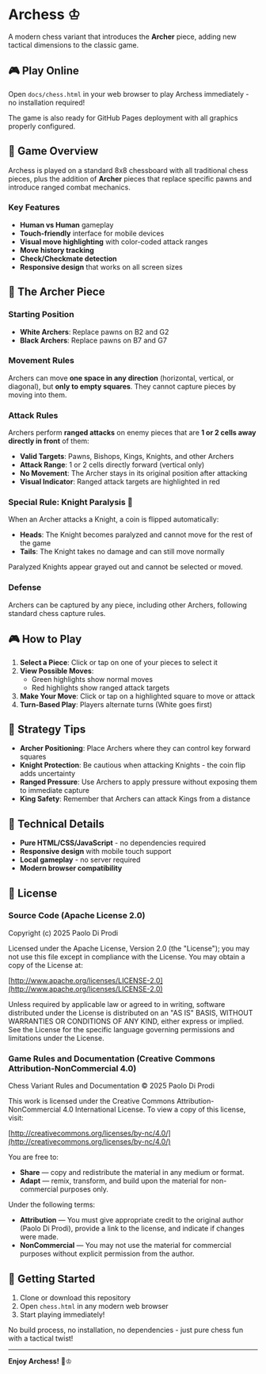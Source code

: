 # Archess ♔

A modern chess variant that introduces the **Archer** piece, adding new tactical dimensions to the classic game.

## 🎮 Play Online

Open `docs/chess.html` in your web browser to play Archess immediately - no installation required!

The game is also ready for GitHub Pages deployment with all graphics properly configured.

## 🏹 Game Overview

Archess is played on a standard 8x8 chessboard with all traditional chess pieces, plus the addition of **Archer** pieces that replace specific pawns and introduce ranged combat mechanics.

### Key Features

- **Human vs Human** gameplay
- **Touch-friendly** interface for mobile devices
- **Visual move highlighting** with color-coded attack ranges
- **Move history tracking**
- **Check/Checkmate detection**
- **Responsive design** that works on all screen sizes

## 🏹 The Archer Piece

### Starting Position
- **White Archers**: Replace pawns on B2 and G2
- **Black Archers**: Replace pawns on B7 and G7

### Movement Rules
Archers can move **one space in any direction** (horizontal, vertical, or diagonal), but **only to empty squares**. They cannot capture pieces by moving into them.

### Attack Rules
Archers perform **ranged attacks** on enemy pieces that are **1 or 2 cells away directly in front** of them:

- **Valid Targets**: Pawns, Bishops, Kings, Knights, and other Archers
- **Attack Range**: 1 or 2 cells directly forward (vertical only)
- **No Movement**: The Archer stays in its original position after attacking
- **Visual Indicator**: Ranged attack targets are highlighted in red

### Special Rule: Knight Paralysis 🎯
When an Archer attacks a Knight, a coin is flipped automatically:
- **Heads**: The Knight becomes paralyzed and cannot move for the rest of the game
- **Tails**: The Knight takes no damage and can still move normally

Paralyzed Knights appear grayed out and cannot be selected or moved.

### Defense
Archers can be captured by any piece, including other Archers, following standard chess capture rules.

## 🎮 How to Play

1. **Select a Piece**: Click or tap on one of your pieces to select it
2. **View Possible Moves**: 
   - Green highlights show normal moves
   - Red highlights show ranged attack targets
3. **Make Your Move**: Click or tap on a highlighted square to move or attack
4. **Turn-Based Play**: Players alternate turns (White goes first)

## 🎯 Strategy Tips

- **Archer Positioning**: Place Archers where they can control key forward squares
- **Knight Protection**: Be cautious when attacking Knights - the coin flip adds uncertainty
- **Ranged Pressure**: Use Archers to apply pressure without exposing them to immediate capture
- **King Safety**: Remember that Archers can attack Kings from a distance

## 🔧 Technical Details

- **Pure HTML/CSS/JavaScript** - no dependencies required
- **Responsive design** with mobile touch support
- **Local gameplay** - no server required
- **Modern browser compatibility**

## 📜 License

### Source Code (Apache License 2.0)

Copyright (c) 2025 Paolo Di Prodi

Licensed under the Apache License, Version 2.0 (the "License");
you may not use this file except in compliance with the License.
You may obtain a copy of the License at:

[http://www.apache.org/licenses/LICENSE-2.0](http://www.apache.org/licenses/LICENSE-2.0)

Unless required by applicable law or agreed to in writing, software
distributed under the License is distributed on an "AS IS" BASIS,
WITHOUT WARRANTIES OR CONDITIONS OF ANY KIND, either express or implied.
See the License for the specific language governing permissions and
limitations under the License.

### Game Rules and Documentation (Creative Commons Attribution-NonCommercial 4.0)

Chess Variant Rules and Documentation © 2025 Paolo Di Prodi

This work is licensed under the Creative Commons Attribution-NonCommercial 4.0 International License.
To view a copy of this license, visit:

[http://creativecommons.org/licenses/by-nc/4.0/](http://creativecommons.org/licenses/by-nc/4.0/)

You are free to:

* **Share** — copy and redistribute the material in any medium or format.
* **Adapt** — remix, transform, and build upon the material for non-commercial purposes only.

Under the following terms:

* **Attribution** — You must give appropriate credit to the original author (Paolo Di Prodi),
  provide a link to the license, and indicate if changes were made.
* **NonCommercial** — You may not use the material for commercial purposes without explicit permission from the author.

## 🚀 Getting Started

1. Clone or download this repository
2. Open `chess.html` in any modern web browser
3. Start playing immediately!

No build process, no installation, no dependencies - just pure chess fun with a tactical twist!

---

**Enjoy Archess!** 🏹♔
